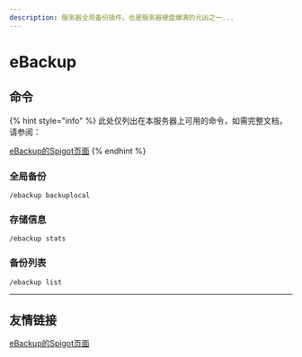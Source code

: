 ```yaml
---
description: 服务器全局备份插件，也是服务器硬盘爆满的元凶之一...
---
```


# eBackup

## 命令

{% hint style="info" %}
此处仅列出在本服务器上可用的命令，如需完整文档，请参阅：

[eBackup的Spigot页面](https://www.spigotmc.org/resources/ebackup-simple-and-reliable-backups-for-your-server-supports-ftp-sftp.69917/)
{% endhint %}

### 全局备份

```
/ebackup backuplocal
```

### 存储信息

```
/ebackup stats
```

### 备份列表

```
/ebackup list
```

***

## 友情链接

[eBackup的Spigot页面](https://www.spigotmc.org/resources/ebackup-simple-and-reliable-backups-for-your-server-supports-ftp-sftp.69917/)
